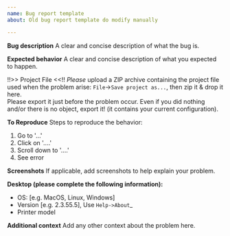 ```yaml
---
name: Bug report template
about: Old bug report template do modify manually

---
```


**Bug description**
A clear and concise description of what the bug is.

**Expected behavior**
A clear and concise description of what you expected to happen.

!!>> Project File <<!!
*Please* upload a ZIP archive containing the project file used when the problem arise: `File`->`Save project as...`, then zip it & drop it here.  
Please export it just before the problem occur. Even if you did nothing and/or there is no object, export it! (it contains your current configuration).

**To Reproduce**
Steps to reproduce the behavior:
1. Go to '...'
2. Click on '....'
3. Scroll down to '....'
4. See error

**Screenshots**
If applicable, add screenshots to help explain your problem.

**Desktop (please complete the following information):**
 - OS: [e.g. MacOS, Linux, Windows]
 - Version [e.g. 2.3.55.5], Use `Help->About`_
 - Printer model

**Additional context**
Add any other context about the problem here.

